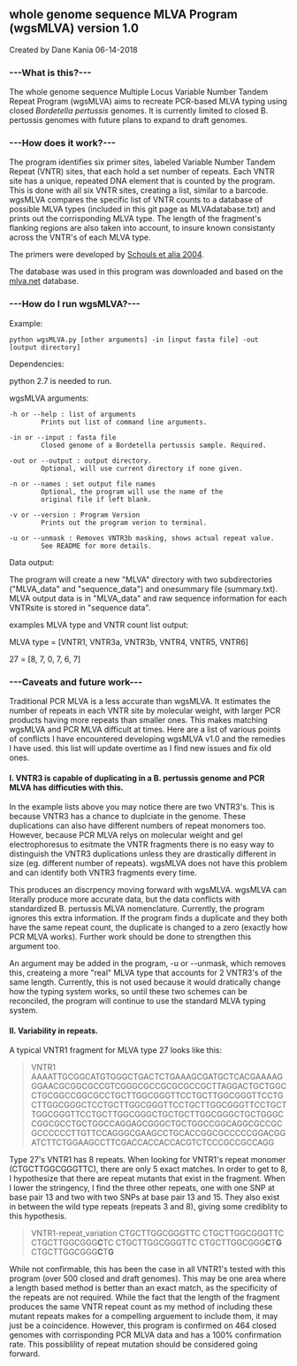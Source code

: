 ## whole genome sequence MLVA Program (wgsMLVA) version 1.0
Created by Dane Kania
06-14-2018

### ---What is this?---

The whole genome sequence Multiple Locus Variable Number Tandem Repeat Program (wgsMLVA) aims to recreate PCR-based MLVA typing using closed *Bordetella pertussis* genomes. It is currently limited to closed B. pertussis genomes with future plans to expand to draft genomes.


### ---How does it work?---

The program identifies six primer sites, labeled Variable Number Tandem Repeat (VNTR) sites, that each hold a set number of repeats. Each VNTR site has a unique, repeated DNA element that is counted by the program. This is done with all six VNTR sites, creating a list, similar to a barcode. wgsMLVA compares the specific list of VNTR counts to a database of possible MLVA types (included in this git page as MLVAdatabase.txt) and prints out the corrisponding MLVA type. The length of the fragment's flanking regions are also taken into account, to insure known consistanty across the VNTR's of each MLVA type.

The primers were developed by [Schouls et alia 2004](https://www.ncbi.nlm.nih.gov/pubmed/15292152).

The database was used in this program was downloaded and based on the [mlva.net](https://www.mlva.net/bpertussis/default.asp) database.

### ---How do I run wgsMLVA?---

Example: 
```
python wgsMLVA.py [other arguments] -in [input fasta file] -out [output directory]
```
Dependencies:

python 2.7 is needed to run.

wgsMLVA arguments:
```
-h or --help : list of arguments
		Prints out list of command line arguments.

-in or --input : fasta file
		Closed genome of a Bordetella pertussis sample. Required.

-out or --output : output directory.
		Optional, will use current directory if none given.

-n or --names : set output file names
		Optional, the program will use the name of the 
		original file if left blank.

-v or --version : Program Version		
		Prints out the program verion to terminal.	

-u or --unmask : Removes VNTR3b masking, shows actual repeat value.
		See README for more details.
```

Data output:

The program will create a new "MLVA" directory with two subdirectories ("MLVA_data" and "sequence_data") and onesummary file (summary.txt). MLVA output data is in "MLVA_data" and raw sequence information for each VNTRsite is stored in "sequence data".

examples MLVA type and VNTR count list output:

MLVA type = [VNTR1, VNTR3a, VNTR3b, VNTR4, VNTR5, VNTR6]

27 = [8, 7, 0, 7, 6, 7]
 
### ---Caveats and future work---

Traditional PCR MLVA is a less accurate than wgsMLVA. It estimates the number of repeats in each VNTR site by molecular weight, with larger PCR products having more repeats than smaller ones. This makes matching wgsMLVA and PCR MLVA difficult at times. Here are a list of various points of conflicts I have encountered developing wgsMLVA v1.0 and the remedies I have used. this list will update overtime as I find new issues and fix old ones.

#### I. VNTR3 is capable of duplicating in a B. pertussis genome and PCR MLVA has difficuties with this.

In the example lists above you may notice there are two VNTR3's. This is because VNTR3 has a chance to duplciate in the genome. These duplications can also have different numbers of repeat monomers too. However, because PCR MLVA relys on molecular weight and gel electrophoresus to esitmate the VNTR fragments there is no easy way to distinguish the VNTR3 duplications unless they are drastically different in size (eg. different number of repeats). wgsMLVA does not have this problem and can identify both VNTR3 fragments every time.

This produces an discrpency moving forward with wgsMLVA. wgsMLVA can literally produce more accurate data, but the data conflicts with standardized B. pertussis MLVA nomenclature. Currently, the program ignores this extra information. If the program finds a duplicate and they both have the same repeat count, the duplicate is changed to a zero (exactly how PCR MLVA works). Further work should be done to strengthen this argument too. 

An argument may be added in the program, -u or --unmask, which removes this, createing a more "real" MLVA type that accounts for 2 VNTR3's of the same length. Currently, this is not used because it would dratically change how the typing system works, so until these two schemes can be reconciled, the program will continue to use the standard MLVA typing system.

#### II. Variability in repeats.

A typical VNTR1 fragment for MLVA type 27 looks like this:

>VNTR1 
AAAATTGCGGCATGTGGGCTGACTCTGAAAGCGATGCTCACGAAAAGGGAACGCGGCGCCGTCGGGCGCCGCGCGCCGCTTAGGACTGCTGGCCTGCGGCCGGCGCCTGCTTGGCGGGTTCCTGCTTGGCGGGTTCCTGCTTGGCGGGCTCCTGCTTGGCGGGTTCCTGCTTGGCGGGTTCCTGCTTGGCGGGTTCCTGCTTGGCGGGCTGCTGCTTGGCGGGCTGCTGGGCCGGCGCCTGCTGGCCAGGAGCGGGCTGCTGGCCGGCAGGCGCCGCGCCCCCCTTGTTCCAGGGCGAAGCCTGCACCGGCGCCCCCGGACGGATCTTCTGGAAGCCTTCGACCACCACCACGTCTCCCGCCGCCAGG

Type 27's VNTR1 has 8 repeats. When looking for VNTR1's repeat monomer (CTGCTTGGCGGGTTC), there are only 5 exact matches. In order to get to 8, I hypothesize that there are repeat mutants that exist in the fragment. When I lower the stringency, I find the three other repeats, one with one SNP at base pair 13 and two with two SNPs at base pair 13 and 15. They also exist in between the wild type repeats (repeats 3 and 8), giving some crediblity to this hypothesis. 

>VNTR1-repeat_variation
CTGCTTGGCGGGTTC  CTGCTTGGCGGGTTC  CTGCTTGGCGGG**C**TC  CTGCTTGGCGGGTTC  CTGCTTGGCGGG**C**T**G**  CTGCTTGGCGGG**C**T**G**

While not confirmable, this has been the case in all VNTR1's tested with this program (over 500 closed and draft genomes). This may be one area where a length based method is better than an exact match, as the specificity of the repeats are not required. While the fact that the length of the fragment produces the same VNTR repeat count as my method of including these mutant repeats makes for a compelling arguement to include them, it may just be a coincidence. However, this program is confirmed on 464 closed genomes with corrisponding PCR MLVA data and has a 100% confirmation rate. This possiblility of repeat mutation should be considered going forward.
